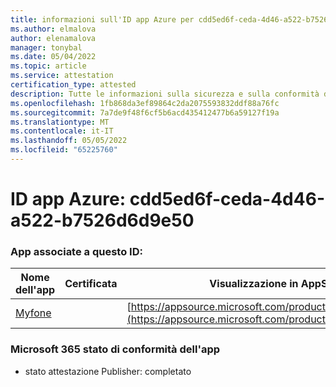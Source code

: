 ```yaml
---
title: informazioni sull'ID app Azure per cdd5ed6f-ceda-4d46-a522-b7526d6d9e50
ms.author: elmalova
author: elenamalova
manager: tonybal
ms.date: 05/04/2022
ms.topic: article
ms.service: attestation
certification_type: attested
description: Tutte le informazioni sulla sicurezza e sulla conformità disponibili per cdd5ed6f-ceda-4d46-a522-b7526d6d9e50.
ms.openlocfilehash: 1fb868da3ef89864c2da2075593832ddf88a76fc
ms.sourcegitcommit: 7a7de9f48f6cf5b6acd435412477b6a59127f19a
ms.translationtype: MT
ms.contentlocale: it-IT
ms.lasthandoff: 05/05/2022
ms.locfileid: "65225760"
---
```

# <a name="azure-app-id-cdd5ed6f-ceda-4d46-a522-b7526d6d9e50"></a>ID app Azure: cdd5ed6f-ceda-4d46-a522-b7526d6d9e50


### <a name="apps-associated-with-this-id"></a>App associate a questo ID:
| **Nome dell'app** | **Certificata** | **Visualizzazione in AppSource** |
|--------------|---------------|-----------------------|
| [Myfone](../forward/WA200000716.md) |  | [https://appsource.microsoft.com/product/office/WA200000716](https://appsource.microsoft.com/product/office/WA200000716) |

### <a name="microsoft-365-app-compliance-status"></a>Microsoft 365 stato di conformità dell'app
- stato attestazione Publisher: completato
